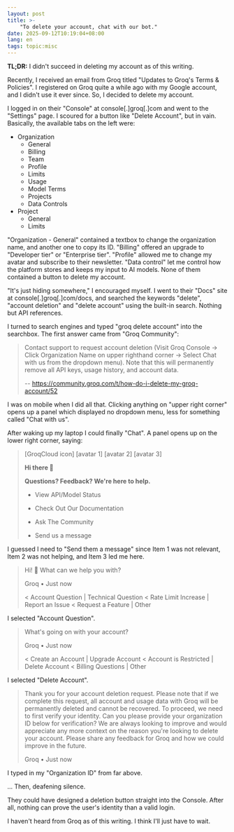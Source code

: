 ```yaml
---
layout: post
title: >-
    "To delete your account, chat with our bot."
date: 2025-09-12T10:19:04+08:00
lang: en
tags: topic:misc
---
```


**TL;DR:** I didn't succeed in deleting my account as of this writing.

Recently, I received an email from Groq titled "Updates to Groq's Terms & Policies". I registered on Groq quite a while ago with my Google account, and I didn't use it ever since. So, I decided to delete my account.

I logged in on their "Console" at console\[.\]groq\[.\]com and went to the "Settings" page. I scoured for a button like "Delete Account", but in vain. Basically, the available tabs on the left were:

* Organization
  * General
  * Billing
  * Team
  * Profile
  * Limits
  * Usage
  * Model Terms
  * Projects
  * Data Controls
* Project
  * General
  * Limits

"Organization - General" contained a textbox to change the organization name, and another one to copy its ID. "Billing" offered an upgrade to "Developer tier" or "Enterprise tier". "Profile" allowed me to change my avatar and subscribe to their newsletter. "Data control" let me control how the platform stores and keeps my input to AI models. None of them contained a button to delete my account.

"It's just hiding somewhere," I encouraged myself. I went to their "Docs" site at console\[.\]groq\[.\]com/docs, and searched the keywords "delete", "account deletion" and "delete account" using the built-in search. Nothing but API references.

I turned to search engines and typed "groq delete account" into the searchbox. The first answer came from "Groq Community":

> Contact support to request account deletion (Visit Groq Console → Click Organization Name on upper righthand corner → Select Chat with us from the dropdown menu). Note that this will permanently remove all API keys, usage history, and account data.
>
> -- <https://community.groq.com/t/how-do-i-delete-my-groq-account/52>

I was on mobile when I did all that. Clicking anything on "upper right corner" opens up a panel which displayed no dropdown menu, less for something called "Chat with us".

After waking up my laptop I could finally "Chat". A panel opens up on the lower right corner, saying:

> \[GroqCloud icon\] \[avatar 1\] \[avatar 2\] \[avatar 3\]
>
> **Hi there 👋**
>
> **Questions? Feedback? We're here to help.**
> 
> * View API/Model Status
> * Check Out Our Documentation
> * Ask The Community
> 
> * Send us a message

I guessed I need to "Send them a message" since Item 1 was not relevant, Item 2 was not helping, and Item 3 led me here.

> Hi! 👋 What can we help you with?
> 
> Groq • Just now
>
> < Account Question | Technical Question
> < Rate Limit Increase | Report an Issue
> < Request a Feature | Other

I selected "Account Question".

> What's going on with your account?
>
> Groq • Just now
>
> < Create an Account | Upgrade Account
> < Account is Restricted | Delete Account
> < Billing Questions | Other

I selected "Delete Account".

> Thank you for your account deletion request. Please note that if we complete this request, all account and usage data with Groq will be permanently deleted and cannot be recovered. To proceed, we need to first verify your identity. Can you please provide your organization ID below for verification?
> We are always looking to improve and would appreciate any more context on the reason you're looking to delete your account. Please share any feedback for Groq and how we could improve in the future.
>
> Groq • Just now

I typed in my "Organization ID" from far above.

... Then, deafening silence.

They could have designed a deletion button straight into the Console. After all, nothing can prove the user's identity than a valid login.

I haven't heard from Groq as of this writing. I think I'll just have to wait.
